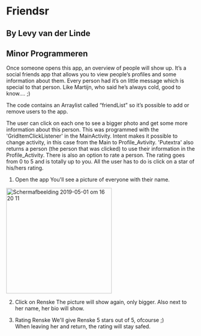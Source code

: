 # Friendsr
## By Levy van der Linde 
## Minor Programmeren

Once someone opens this app, an overview of people will show up. 
It’s a social friends app that allows you to view people’s profiles and some information about them. 
Every person had it’s on little message which is special to that person. 
Like Martijn, who said he’s always cold, good to know…. ;)

The code contains an Arraylist called “friendList” so it’s possible to add or remove users to the app. 

The user can click on each one to see a bigger photo and get some more information about this person. 
This was programmed with the 'GridItemClickListener' in the MainActivity. Intent makes it possible to change activity, in this case
from the Main to Profile_Avtivity. 'Putextra' also returns a person (the person that was clicked) to use their information in the Profile_Activity.
There is also an option to rate a person. The rating goes from 0 to 5 and is totally up to you. All the user has to do is click on a star of his/hers rating. 

1. Open the app
You'll see a picture of everyone with their name.

<img width="281" alt="Schermafbeelding 2019-05-01 om 16 20 11" src="https://user-images.githubusercontent.com/47352487/57022923-f4097000-6c30-11e9-90fd-da87217806cc.png">

2. Click on Renske
The picture will show again, only bigger. Also next to her name, her bio will show. 

3. Rating Renske
We'll give Renske 5 stars out of 5, ofcourse ;)  
When leaving her and return, the rating will stay safed. 

